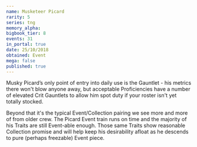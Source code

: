 ```yaml
---
name: Musketeer Picard
rarity: 5
series: tng
memory_alpha:
bigbook_tier: 8
events: 31
in_portal: true
date: 25/10/2018
obtained: Event
mega: false
published: true
---
```


Musky Picard’s only point of entry into daily use is the Gauntlet - his metrics there won't blow anyone away, but acceptable Proficiencies have a number of elevated Crit Gauntlets to allow him spot duty if your roster isn't yet totally stocked. 

Beyond that it's the typical Event/Collection pairing we see more and more of from older crew. The Picard Event train runs on time and the majority of his Traits are still Event-able enough. Those same Traits show reasonable Collection promise and will help keep his desirability afloat as he descends to pure (perhaps freezable) Event piece.
